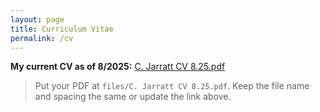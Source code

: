 ```yaml
---
layout: page
title: Curriculum Vitae
permalink: /cv
---
```


**My current CV as of 8/2025:** <a href="/files/C.%20Jarratt%20CV%208.25.pdf">C. Jarratt CV 8.25.pdf</a>

> Put your PDF at `files/C. Jarratt CV 8.25.pdf`. Keep the file name and spacing the same or update the link above.